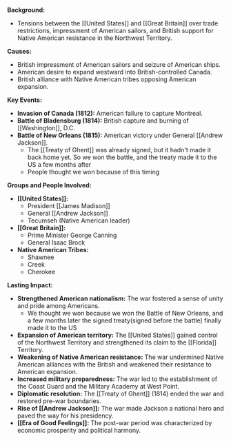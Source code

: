 
**Background:**

* Tensions between the [[United States]] and [[Great Britain]] over trade restrictions, impressment of American sailors, and British support for Native American resistance in the Northwest Territory.

**Causes:**

* British impressment of American sailors and seizure of American ships.
* American desire to expand westward into British-controlled Canada.
* British alliance with Native American tribes opposing American expansion.

**Key Events:**

* **Invasion of Canada (1812):** American failure to capture Montreal.
* **Battle of Bladensburg (1814):** British capture and burning of [[Washington]], D.C.
* **Battle of New Orleans (1815):** American victory under General [[Andrew Jackson]].
	* The [[Treaty of Ghent]] was already signed, but it hadn't made it back home yet. So we won the battle, and the treaty made it to the US a few months after
	* People thought we won because of this timing

**Groups and People Involved:**

* **[[United States]]:**
    * President [[James Madison]]
    * General [[Andrew Jackson]]
    * Tecumseh (Native American leader)
* **[[Great Britain]]:**
    * Prime Minister George Canning
    * General Isaac Brock
* **Native American Tribes:**
    * Shawnee
    * Creek
    * Cherokee

**Lasting Impact:**

* **Strengthened American nationalism:** The war fostered a sense of unity and pride among Americans.
	* We thought we won because we won the Battle of New Orleans, and a few months later the signed treaty(signed before the battle) finally made it to the US
* **Expansion of American territory:** The [[United States]] gained control of the Northwest Territory and strengthened its claim to the [[Florida]] Territory.
* **Weakening of Native American resistance:** The war undermined Native American alliances with the British and weakened their resistance to American expansion.
* **Increased military preparedness:** The war led to the establishment of the Coast Guard and the Military Academy at West Point.
* **Diplomatic resolution:** The [[Treaty of Ghent]] (1814) ended the war and restored pre-war boundaries.
* **Rise of [[Andrew Jackson]]:** The war made Jackson a national hero and paved the way for his presidency.
* **[[Era of Good Feelings]]:** The post-war period was characterized by economic prosperity and political harmony.